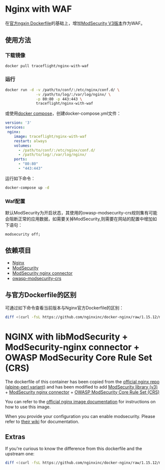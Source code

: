 # Nginx with WAF

在[官方ngxin Dockerfile](https://github.com/nginxinc/docker-nginx/raw/1.15.12/mainline/alpine-perl/Dockerfile)的基础上，增加[ModSecurity V3版本](https://github.com/SpiderLabs/ModSecurity/tree/v3/master)作为WAF。

## 使用方法

### 下载镜像

```bash
docker pull traceflight/nginx-with-waf
```

### 运行

```bash
docker run -d -v /path/to/conf/:/etc/nginx/conf.d/ \
              -v /path/to/log/:/var/log/nginx/ \
              -p 80:80 -p 443:443 \
              traceflight/nginx-with-waf
```

或使用[docker compose](https://docs.docker.com/compose/)，创建docker-compose.yml文件：

```yaml
version: '3'
services:
 nginx:
    image: traceflight/nginx-with-waf
    restart: always
    volumes:
      - /path/to/conf/:/etc/nginx/conf.d/
      - /path/to/log/:/var/log/nginx/
    ports:
      - "80:80"
      - "443:443"
```

运行如下命令：

 ```bash
 docker-compose up -d
 ```

### Waf配置

默认ModSecurity为开启状态，其使用的owasp-modsecurity-crs规则集有可能会阻断正常的应用数据，如需要关掉ModSecurity,则需要在网站的配置中增加如下语句：

```
modsecurity off;
```

## 依赖项目

* [Nginx](https://github.com/nginxinc/docker-nginx)
* [ModSecurity](https://github.com/SpiderLabs/ModSecurity)
* [ModSecurity nginx connector](https://github.com/SpiderLabs/ModSecurity-nginx)
* [owasp-modsecurity-crs](https://github.com/SpiderLabs/owasp-modsecurity-crs)

## 与官方Dockerfile的区别

可通过如下命令查看当前版本与Nginx官方Dockerfile的区别：

```bash
diff <(curl -fsL https://github.com/nginxinc/docker-nginx/raw/1.15.12/mainline/alpine-perl/Dockerfile) <(curl -fsL https://github.com/traceflight/nginx-with-waf/raw/1.15.12/Dockerfile)
```

# NGINX with libModSecurity + ModSecurity-nginx connector + OWASP ModSecurity Core Rule Set (CRS) 

The dockerfile of this container has been copied from the [official nginx repo (alpine-perl variant)](https://github.com/nginxinc/docker-nginx/raw/1.15.12/mainline/alpine-perl/Dockerfile) and has been modified to add [ModSecurity library (v3)](https://github.com/SpiderLabs/ModSecurity/tree/v3/master) + [ModSecurity nginx connector](https://github.com/SpiderLabs/ModSecurity-nginx) + [OWASP ModSecurity Core Rule Set (CRS)](https://github.com/SpiderLabs/owasp-modsecurity-crs)

You can refer to the [official nginx image documentation](https://hub.docker.com/_/nginx/) for instructions on how to use this image.

When you provide your configuration you can enable modsecurity. Please refer to [their wiki](https://github.com/SpiderLabs/ModSecurity/wiki) for documentation.

## Extras

If you're curious to know the difference from this dockerfile and the upstream one:

```bash
diff <(curl -fsL https://github.com/nginxinc/docker-nginx/raw/1.15.12/mainline/alpine-perl/Dockerfile) <(curl -fsL https://github.com/traceflight/nginx-with-waf/raw/1.15.12/Dockerfile)
```

